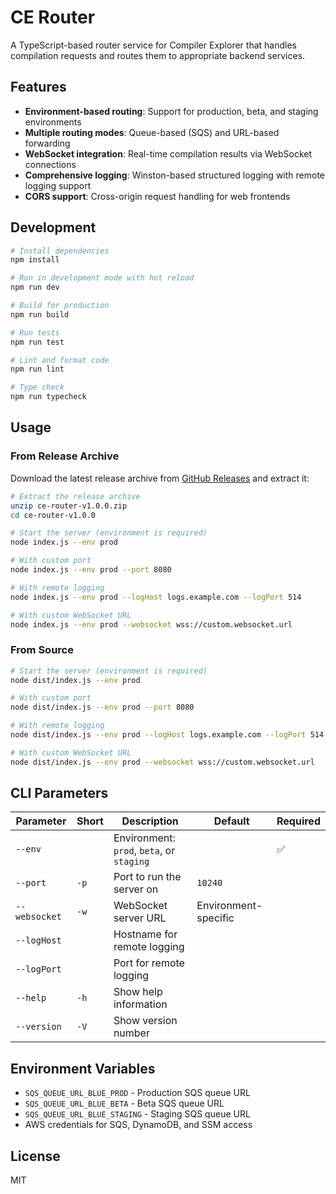 # CE Router

A TypeScript-based router service for Compiler Explorer that handles compilation requests and routes them to appropriate backend services.

## Features

- **Environment-based routing**: Support for production, beta, and staging environments
- **Multiple routing modes**: Queue-based (SQS) and URL-based forwarding
- **WebSocket integration**: Real-time compilation results via WebSocket connections
- **Comprehensive logging**: Winston-based structured logging with remote logging support
- **CORS support**: Cross-origin request handling for web frontends

## Development

```bash
# Install dependencies
npm install

# Run in development mode with hot reload
npm run dev

# Build for production
npm run build

# Run tests
npm run test

# Lint and format code
npm run lint

# Type check
npm run typecheck
```

## Usage

### From Release Archive

Download the latest release archive from [GitHub Releases](../../releases) and extract it:

```bash
# Extract the release archive
unzip ce-router-v1.0.0.zip
cd ce-router-v1.0.0

# Start the server (environment is required)
node index.js --env prod

# With custom port
node index.js --env prod --port 8080

# With remote logging
node index.js --env prod --logHost logs.example.com --logPort 514

# With custom WebSocket URL
node index.js --env prod --websocket wss://custom.websocket.url
```

### From Source

```bash
# Start the server (environment is required)
node dist/index.js --env prod

# With custom port
node dist/index.js --env prod --port 8080

# With remote logging
node dist/index.js --env prod --logHost logs.example.com --logPort 514

# With custom WebSocket URL
node dist/index.js --env prod --websocket wss://custom.websocket.url
```

## CLI Parameters

| Parameter | Short | Description | Default | Required |
|-----------|-------|-------------|---------|----------|
| `--env` | | Environment: `prod`, `beta`, or `staging` | | ✅ |
| `--port` | `-p` | Port to run the server on | `10240` | |
| `--websocket` | `-w` | WebSocket server URL | Environment-specific | |
| `--logHost` | | Hostname for remote logging | | |
| `--logPort` | | Port for remote logging | | |
| `--help` | `-h` | Show help information | | |
| `--version` | `-V` | Show version number | | |

## Environment Variables

- `SQS_QUEUE_URL_BLUE_PROD` - Production SQS queue URL
- `SQS_QUEUE_URL_BLUE_BETA` - Beta SQS queue URL  
- `SQS_QUEUE_URL_BLUE_STAGING` - Staging SQS queue URL
- AWS credentials for SQS, DynamoDB, and SSM access

## License

MIT